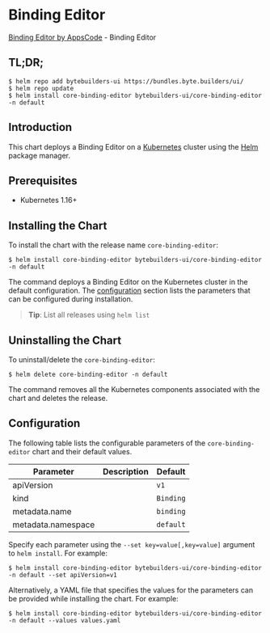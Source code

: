 # Binding Editor

[Binding Editor by AppsCode](https://byte.builders) - Binding Editor

## TL;DR;

```console
$ helm repo add bytebuilders-ui https://bundles.byte.builders/ui/
$ helm repo update
$ helm install core-binding-editor bytebuilders-ui/core-binding-editor -n default
```

## Introduction

This chart deploys a Binding Editor on a [Kubernetes](http://kubernetes.io) cluster using the [Helm](https://helm.sh) package manager.

## Prerequisites

- Kubernetes 1.16+

## Installing the Chart

To install the chart with the release name `core-binding-editor`:

```console
$ helm install core-binding-editor bytebuilders-ui/core-binding-editor -n default
```

The command deploys a Binding Editor on the Kubernetes cluster in the default configuration. The [configuration](#configuration) section lists the parameters that can be configured during installation.

> **Tip**: List all releases using `helm list`

## Uninstalling the Chart

To uninstall/delete the `core-binding-editor`:

```console
$ helm delete core-binding-editor -n default
```

The command removes all the Kubernetes components associated with the chart and deletes the release.

## Configuration

The following table lists the configurable parameters of the `core-binding-editor` chart and their default values.

|     Parameter      | Description |       Default        |
|--------------------|-------------|----------------------|
| apiVersion         |             | <code>v1</code>      |
| kind               |             | <code>Binding</code> |
| metadata.name      |             | <code>binding</code> |
| metadata.namespace |             | <code>default</code> |


Specify each parameter using the `--set key=value[,key=value]` argument to `helm install`. For example:

```console
$ helm install core-binding-editor bytebuilders-ui/core-binding-editor -n default --set apiVersion=v1
```

Alternatively, a YAML file that specifies the values for the parameters can be provided while
installing the chart. For example:

```console
$ helm install core-binding-editor bytebuilders-ui/core-binding-editor -n default --values values.yaml
```
